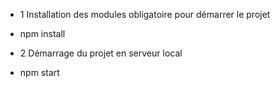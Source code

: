 - 1 Installation des modules obligatoire pour démarrer le projet
- npm install

- 2 Démarrage du projet en serveur local
- npm start
